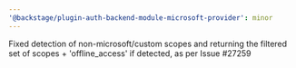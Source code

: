 ```yaml
---
'@backstage/plugin-auth-backend-module-microsoft-provider': minor
---
```


Fixed detection of non-microsoft/custom scopes and returning the filtered set of scopes + 'offline_access' if detected, as per Issue #27259
